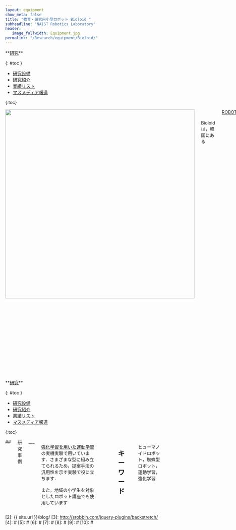```yaml
---
layout: equipment
show_meta: false
title: "教育・研究用小型ロボット Bioloid "
subheadline: "NAIST Robotics Laboratory"
header:
   image_fullwidth: Equipment.jpg
permalink: "/Research/equipment/Bioloid/"
---
```


<div class="row">
<div class="medium-4 medium-push-8 columns" markdown="1">
<div class="panel radius" markdown="1">
**<a href="{{ site.url }}{{ site.baseurl }}/Research/">研究</a>**

{: #toc }
*  <a href="{{ site.url }}{{ site.baseurl }}/Research/equipment/">研究設備</a>  
*  <a href="{{ site.url }}{{ site.baseurl }}/Research/topics/">研究紹介</a>  
*  <a href="{{ site.url }}{{ site.baseurl }}/Research/publication/">業績リスト</a>  
*  <a href="{{ site.url }}{{ site.baseurl }}/Research/press/">マスメディア報道</a>  

{:toc}
</div>
</div><!-- /.medium-4.columns -->

<div class="medium-8 medium-pull-4 columns" markdown="1">
<div style="text-align:center">
<img class="t50" src="{{ site.urlimg }}bioloids.jpg" alt="" style="width: 600px;" style="height: 350px;">
</div>
<br/>
<br/>
Bioloidは，韓国にある<a href="http://www.robotis.com/">ROBOTIS</a>社が開発した小型ロボットです．  
<br/>
Bioloid はさまざまな形に組み立てられます．ヒューマノイド型（18自由度）やキングスパイダー型（18自由度），恐竜型（15自由度）など，多様な使い方ができます． ドライバー1本で組み立てられるメンテナンス性のよさも，魅力のひとつです．
</div>
</div><!-- /.row -->

<div class="row">
<div class="medium-4 medium-push-8 columns" markdown="1">
<div class="panel radius" markdown="1">
**<a href="{{ site.url }}{{ site.baseurl }}/Research/">研究</a>**

{: #toc }
*  <a href="{{ site.url }}{{ site.baseurl }}/Research/equipment/">研究設備</a>  
*  <a href="{{ site.url }}{{ site.baseurl }}/Research/topics/">研究紹介</a>  
*  <a href="{{ site.url }}{{ site.baseurl }}/Research/publication/">業績リスト</a>  
*  <a href="{{ site.url }}{{ site.baseurl }}/Research/press/">マスメディア報道</a>  

{:toc}
</div>
</div><!-- /.medium-4.columns -->

<div class="medium-8 medium-pull-4 columns" markdown="1">
## <span style="font-size: 100%">研究事例</span>
___

<a href="{{ site.url }}{{ site.baseurl }}/Research/topics/RL-intro/">強化学習を用いた運動学習</a>の実機実験で用いています．さまざまな型に組み立てられるため，提案手法の汎用性を示す実験で役に立ちます．  
<br/>
また，地域の小学生を対象としたロボット講座でも使用しています 
 
<div style="text-align:center">

</div>
<br/>


## <span style="font-size: 100%">キーワード</span>
___
ヒューマノイドロボット，蜘蛛型ロボット，運動学習，強化学習
</div> 
</div><!-- /.row -->



 [1]: http://kramdown.gettalong.org/converter/html.html#toc
 [2]: {{ site.url }}/blog/
 [3]: http://srobbin.com/jquery-plugins/backstretch/
 [4]: #
 [5]: #
 [6]: #
 [7]: #
 [8]: #
 [9]: #
 [10]: #
